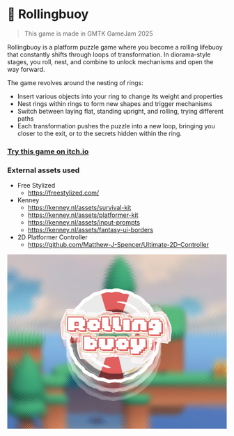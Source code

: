 # 🛟 Rollingbuoy

> This game is made in GMTK GameJam 2025

Rollingbuoy is a platform puzzle game where you become a rolling lifebuoy that constantly shifts through loops of transformation. In diorama-style stages, you roll, nest, and combine to unlock mechanisms and open the way forward.

The game revolves around the nesting of rings:

- Insert various objects into your ring to change its weight and properties
- Nest rings within rings to form new shapes and trigger mechanisms
- Switch between laying flat, standing upright, and rolling, trying different paths
- Each transformation pushes the puzzle into a new loop, bringing you closer to the exit, or to the secrets hidden within the ring.

### [Try this game on itch.io](https://gloridifice.itch.io/rollingbuoy)

### External assets used
- Free Stylized
  - https://freestylized.com/
- Kenney
  - https://kenney.nl/assets/survival-kit
  - https://kenney.nl/assets/platformer-kit
  - https://kenney.nl/assets/input-prompts
  - https://kenney.nl/assets/fantasy-ui-borders
- 2D Platformer Controller
  - https://github.com/Matthew-J-Spencer/Ultimate-2D-Controller

![Rollingbuoy cover](README/Cover.jpg)
